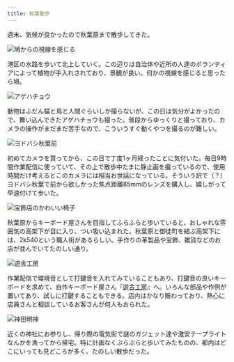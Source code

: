 ```yaml
---
title: 秋葉散歩
---
```

週末、気候が良かったので秋葉原まで散歩してきた。

![](https://lh4.googleusercontent.com/S2g4R7uA2o5aDzieqZUk7J1EMWlBCGa8sjFHzCrVGTZk4d2ueKZnf_zKNjNhVR2BIkgmUTrhihLXl5Dk124EjcC_rHc51Jsvm2DTGGPBx5g2YgcoYIqtlCIsx_ErrUJoR4emQCFBkKjJVWz1RBqZQLoovUgUty-8yJsEdPKFXJRfUXJQDBUD1ALsJybY2Q "鳩からの視線を感じる")

港区の水路を歩いて北上していく。この辺りは自治体や近所の人達のボランティアによって植物が手入れされており、景観が良い。何かの視線を感じると思ったら鳩。

![](https://lh5.googleusercontent.com/hTaX17VLd1I5_abpEtMjVWY8WjnK7GM3PQ2Eg9Fm16f9fbFxZycSKOvRyUKzbc96FLnyWMhW8rja3BorR20QjhLsMoqlcjTkBqKm-IqjfPwth2U-e_jkK8qe9aNNLg7z1_jk49tV86uwTGo5uhPEgCowsFeWG1LeWautQABUZMxlXw7v2nqOYR6tiGYm_g "アゲハチョウ")

動物はふだん猫と鳥と人間ぐらいしか撮らないが、この日は気分がよかったので、舞い込んできたアゲハチョウも撮った。普段からゆっくりと撮っており、カメラの操作がまだまだ苦手なので、こういうすぐ動くやつを撮るのが難しい。

![](https://lh6.googleusercontent.com/qNGH4ba6992ZvHW9djN40uoVg-ze_MN6tryUhNOums_Nt4HuJEYsdALQXpJLhZJngZFFQF9iJRRomqdFknFMioAKHlQtLbS-Yc3oRoJnJM6jW4qFGOX_fYt1jXZKddmYA7Lp7rQrfgVhZb3atnZ_BOdaH2W9XS-5yMqA6tKDdNo2y0MAC7tO1JqjYOdtcg "ヨドバシ秋葉前")

初めてカメラを買ってから、この日で丁度1ヶ月経ったことに気付いた。毎日9時間作業配信に使っていて、その上で散歩中たまに静止画を撮っているので、使用時間だけ考えるとこのカメラには相当お世話になっている。そういう訳で（？）ヨドバシ秋葉で前から欲しかった焦点距離85mmのレンズを購入し、嬉しがって早速付けて歩いた。

![](https://lh4.googleusercontent.com/EWkkpDTa7xKlYVrQfy8qXyb9ZORksGDNJIlZdK-uXzOi5Yc2USnbISE0dYMey6-gpyhwuXMinWHbKppPt43Hj-duAkqTKCuqhEbIyMdvbUSbiTpozgRi2gb_V-4nUwhQxgJdAJiVbb0Lrmu64XVSBPeynyuzwZgxt1HK0ncf1hEC2WWGQMF_Fsk5e-0yFw "宝飾店のかわいい椅子")

秋葉原からキーボード屋さんを目指してふらふらと歩いていると、おしゃれな雰囲気の高架下が目に入り、つい吸い込まれた。秋葉原と御徒町を結ぶ高架下には、2k540という職人街があるらしい。手作りの革製品や宝飾、雑貨などのお店が並んでいてたのしい通り。

![](https://lh4.googleusercontent.com/bGR7M5LSIAmOl4gCX4D83MOzOR9jrnhBf3_9p2kQ2dT8P_iMIsX5OaXNHzrW0DurS9ba1hvMS5SQFvgnh633AQ3N6V30Ph6u6B71WPC-RMOAtF2SdIIaHNIgKOPUVJTUuPUgOlDY1eP45kkPGwAihiKjEd3Y67PTa_i6GU3wFVnYq06LNNMLVgMUqJe37Q "遊舎工房")

作業配信で環境音として打鍵音を入れてみていることもあり、打鍵音の良いキーボードを求めて、自作キーボード屋さん『[遊舎工房](https://yushakobo.jp/)』へ。いろんな部品や作例が置いてあり、試しに打鍵することもできる。店内はかなり賑わっており、熱心に店員さんと相談しているお客さんが何人もおられた。

![](https://lh3.googleusercontent.com/AbH2CX3FCIcqKL-KZm7y5AtM_DPA4vBdSTrFSGbFR149W1l4OUIPacqu-pcRzzX9-m4UZOVDKRS8MVAJLjCQyJBzEnvJN_DnjfcDcaoA_Y1DKOdwfTZxtzBFF-gVgVjA7zs__mU7OJ3H_X0mMVBmBlv_6WDf6kmGmfzXcVCR9NtYJEyfGhq-s6ZHzYMtOQ "神田明神")

近くの神社にお参りし、帰り際の電気街で謎のガジェット達や激安テープライトなんかを漁ってから帰宅。特に計画なくぶらぶらと歩いてみたものの、都内はどこにいっても見どころが多く、たのしい散歩だった。
